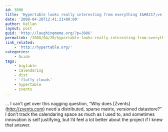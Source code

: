 ```yaml
---
id: 3806
title: 'Hypertable looks really interesting from everything I&#8217;ve read but &#8230;'
date: '2008-04-20T12:41:21+00:00'
author: Kellan
layout: post
guid: 'http://laughingmeme.org/?p=3806'
permalink: /2008/04/20/hypertable-looks-really-interesting-from-everything-ive-read-but/
link_related:
    - 'http://hypertable.org/'
categories:
    - Aside
tags:
    - bigtable
    - calendaring
    - dist
    - 'fluffy clouds'
    - hypertable
    - zvents
---
```


… I can’t get over this nagging question, “Why does \[Zvents\](http://zvents.com) need a distributed, sparse matrix, versioned datastore?” I don’t track the calendaring space as much as I used to, and sometimes innovation is self justifying, but I’d feel a lot better about the project if I knew that answer.